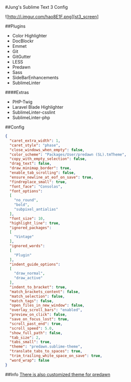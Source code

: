 #Jung's Sublime Text 3 Config

![http://i.imgur.com/hao8E1F.png][st3_screen]

[st3_screen]:http://i.imgur.com/hao8E1F.png

##Plugins
* Color Highlighter
* DocBlockr
* Emmet
* Git
* GitGutter
* LESS
* Predawn
* Sass
* SideBarEnhancements
* SublimeLinter

####Extras
* PHP-Twig
* Laravel Blade Highlighter
* SublimeLinter-csslint
* SublimeLinter-php

##Config
```JSON
{
  "caret_extra_width": 1,
  "caret_style": "phase",
  "close_windows_when_empty": false,
  "color_scheme": "Packages/User/predawn (SL).tmTheme",
  "copy_with_empty_selection": false,
  "drag_text": false,
  "draw_minimap_border": true,
  "enable_tab_scrolling": false,
  "ensure_newline_at_eof_on_save": true,
  "findreplace_small": true,
  "font_face": "Consolas",
  "font_options":
  [
    "no_round",
    "bold",
    "subpixel_antialias"
  ],
  "font_size": 10,
  "highlight_line": true,
  "ignored_packages":
  [
    "Vintage"
  ],
  "ignored_words":
  [
    "Plugin"
  ],
  "indent_guide_options":
  [
    "draw_normal",
    "draw_active"
  ],
  "indent_to_bracket": true,
  "match_brackets_content": false,
  "match_selection": false,
  "match_tags": false,
  "open_files_in_new_window": false,
  "overlay_scroll_bars": "enabled",
  "preview_on_click": false,
  "save_on_focus_lost": true,
  "scroll_past_end": true,
  "scroll_speed": 5.0,
  "show_full_path": false,
  "tab_size": 2,
  "tabs_small": true,
  "theme": "predawn.sublime-theme",
  "translate_tabs_to_spaces": true,
  "trim_trailing_white_space_on_save": true,
  "word_wrap": false
}
```

##Info
[There is also customized theme for predawn][predawn_custom]

[predawn_custom]:https://github.com/jung3o/Jung3o/tree/master/st3/predawn.sublime-theme
